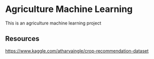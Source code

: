 # Agriculture Machine Learning

This is an agriculture machine learning project

## Resources 

https://www.kaggle.com/atharvaingle/crop-recommendation-dataset

